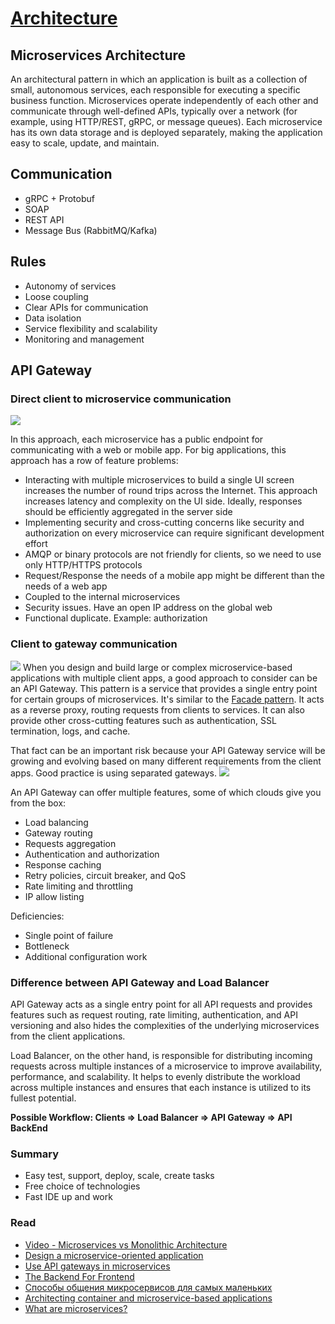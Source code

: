 # [Architecture](README.md)

## Microservices Architecture
An architectural pattern in which an application is built as a collection of small, autonomous services, each responsible for executing a specific business function. Microservices operate independently of each other and communicate through well-defined APIs, typically over a network (for example, using HTTP/REST, gRPC, or message queues). Each microservice has its own data storage and is deployed separately, making the application easy to scale, update, and maintain.

## Communication
* gRPC + Protobuf
* SOAP
* REST API
* Message Bus (RabbitMQ/Kafka)

## Rules
* Autonomy of services
* Loose coupling
* Clear APIs for communication
* Data isolation
* Service flexibility and scalability
* Monitoring and management

## API Gateway

### Direct client to microservice communication
![](docs/16.png)

In this approach, each microservice has a public endpoint for communicating with a web or mobile app.
For big applications, this approach has a row of feature problems:
* Interacting with multiple microservices to build a single UI screen increases the number of round trips across the Internet. This approach increases latency and complexity on the UI side. Ideally, responses should be efficiently aggregated in the server side
* Implementing security and cross-cutting concerns like security and authorization on every microservice can require significant development effort
* AMQP or binary protocols are not friendly for clients, so we need to use only HTTP/HTTPS protocols
* Request/Response the needs of a mobile app might be different than the needs of a web app
* Coupled to the internal microservices
* Security issues. Have an open IP address on the global web
* Functional duplicate. Example: authorization

### Client to gateway communication
![](docs/17.png)
When you design and build large or complex microservice-based applications with multiple client apps, a good approach to consider can be an API Gateway.
This pattern is a service that provides a single entry point for certain groups of microservices. It's similar to the [Facade pattern](https://refactoring.guru/design-patterns/facade).
It acts as a reverse proxy, routing requests from clients to services. It can also provide other cross-cutting features such as authentication, SSL termination, logs, and cache.

That fact can be an important risk because your API Gateway service will be growing and evolving based on many different requirements from the client apps. Good practice is using separated gateways.
![](docs/18.png)

An API Gateway can offer multiple features, some of which clouds give you from the box:
* Load balancing
* Gateway routing
* Requests aggregation
* Authentication and authorization
* Response caching
* Retry policies, circuit breaker, and QoS
* Rate limiting and throttling
* IP allow listing

Deficiencies:
* Single point of failure
* Bottleneck
* Additional configuration work

### Difference between API Gateway and Load Balancer
API Gateway acts as a single entry point for all API requests and provides features such as request routing, rate limiting, authentication, and API versioning and also hides the complexities of the underlying microservices from the client applications.

Load Balancer, on the other hand, is responsible for distributing incoming requests across multiple instances of a microservice to improve availability, performance, and scalability. It helps to evenly distribute the workload across multiple instances and ensures that each instance is utilized to its fullest potential.

**Possible Workflow: Clients => Load Balancer => API Gateway => API BackEnd**  

### Summary
* Easy test, support, deploy, scale, create tasks
* Free choice of technologies
* Fast IDE up and work

### Read
* [Video - Microservices vs Monolithic Architecture](https://www.youtube.com/watch?v=6-Wu178sOEE)
* [Design a microservice-oriented application](https://learn.microsoft.com/en-us/dotnet/architecture/microservices/multi-container-microservice-net-applications/microservice-application-design)
* [Use API gateways in microservices](https://learn.microsoft.com/en-us/azure/architecture/microservices/design/gateway)
* [The Backend For Frontend](https://samnewman.io/patterns/architectural/bff/)
* [Способы общения микросервисов для самых маленьких](https://habr.com/ru/companies/maxilect/articles/677128/)
* [Architecting container and microservice-based applications](https://learn.microsoft.com/en-gb/dotnet/architecture/microservices/architect-microservice-container-applications/)
* [What are microservices?](https://microservices.io/index.html)

